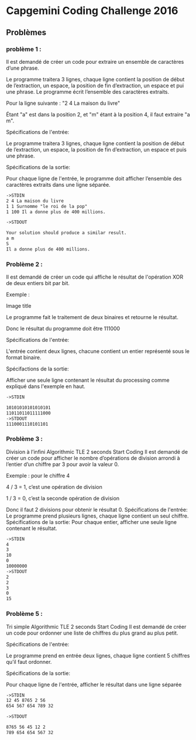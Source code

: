 # Capgemini Coding Challenge 2016
## Problèmes
### problème 1 :

Il est demandé de créer un code pour extraire un ensemble de caractères d’une phrase. 

Le programme traitera 3 lignes, chaque ligne contient la position de début de l’extraction, un espace, la position de fin d’extraction, un espace et pui une phrase. Le programme écrit l’ensemble des caractères extraits.

Pour la ligne suivante : "2 4 La maison du livre"

Étant "a" est dans la position 2, et "m" étant à la position 4, il faut extraire "a m".

Spécifications de l'entrée:

Le programme traitera 3 lignes, chaque ligne contient la position de début de l’extraction, un espace, la position de fin d’extraction, un espace et puis une phrase. 

Spécifications de la sortie:

Pour chaque ligne de l'entrée, le programme doit afficher l’ensemble des caractères extraits dans une ligne séparée.
```html
->STDIN
2 4 La maison du livre
1 1 Surnomme "le roi de la pop"
1 100 Il a donne plus de 400 millions.

->STDOUT

Your solution should produce a similar result.
a m
S
Il a donne plus de 400 millions.
```
### Problème 2 :

Il est demandé de créer un code qui affiche le résultat de l'opération XOR de deux entiers bit par bit.

Exemple :

Image title

Le programme fait le traitement de deux binaires et retourne le résultat.  

Donc le résultat du programme doit être 111000

Spécifications de l'entrée:

L'entrée contient deux lignes, chacune contient un entier représenté sous le format binaire.

Spécifactions de la sortie:

Afficher une seule ligne contenant le résultat du processing comme expliqué dans l'exemple en haut.
```html
->STDIN

10101010101010101
11011011011111000
->STDOUT
1110001110101101
```
### Problème 3 :
Division à l’infini  Algorithmic TLE  2 seconds  Start Coding
Il est demandé de créer un code pour afficher le nombre d’opérations de division arrondi à l’entier d’un chiffre par 3 pour avoir la valeur 0. 

Exemple : pour le chiffre 4

4 / 3 = 1, c’est une opération de division

1 / 3 = 0, c’est la seconde opération de division

Donc il faut 2 divisions pour obtenir le résultat 0.
Spécifications de l'entrée:
Le programme prend plusieurs lignes, chaque ligne contient un seul chiffre.
Spécifications de la sortie:
Pour chaque entier, afficher une seule ligne contenant le résultat.
```html
->STDIN
4
3
10
0
10000000
->STDOUT
2
2
3
0
15
```
### Problème 5 :
Tri simple  Algorithmic TLE  2 seconds  Start Coding
Il est demandé de créer un code pour ordonner une liste de chiffres du plus grand au plus petit. 

Spécifications de l'entrée:

Le programme prend en entrée deux lignes, chaque ligne contient  5 chiffres qu’il faut ordonner.

Spécifications de la sortie:

Pour chaque ligne de l'entrée, afficher le résultat dans une ligne séparée
```html
->STDIN
12 45 8765 2 56
654 567 654 789 32

->STDOUT

8765 56 45 12 2
789 654 654 567 32
```
